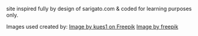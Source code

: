 site inspired fully by design of sarigato.com & coded for learning purposes only.

Images used created by:
<a href="https://www.freepik.com/free-photo/cement-concrete-wall-texture-background_176963168.htm#fromView=search&page=1&position=11&uuid=354516b9-e8af-4b32-86cf-e04e6b9b8e2f">Image by kues1 on Freepik</a>
<a href="https://www.freepik.com/free-photo/black-irregular-brush-stroke_9468001.htm#fromView=search&page=1&position=30&uuid=54b248f8-be0a-49a7-b3b8-165e919becbf">Image by freepik</a>